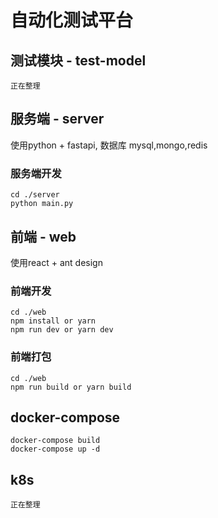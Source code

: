 # 自动化测试平台

## 测试模块 - test-model
```angular2html
正在整理
```
## 服务端 - server
使用python + fastapi, 数据库 mysql,mongo,redis
### 服务端开发
```
cd ./server
python main.py
```
## 前端 - web
使用react + ant design

### 前端开发
```
cd ./web
npm install or yarn
npm run dev or yarn dev
```

### 前端打包
```
cd ./web
npm run build or yarn build
```

## docker-compose
```angular2html
docker-compose build
docker-compose up -d
```

## k8s
```angular2html
正在整理
```
